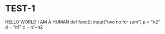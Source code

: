 # TEST-1
HELLO WORLD I AM A HUMAN 
def func();
  input("two no for sum")
  p = "n2"
  d = "n1"
  c = n1+n2
  
